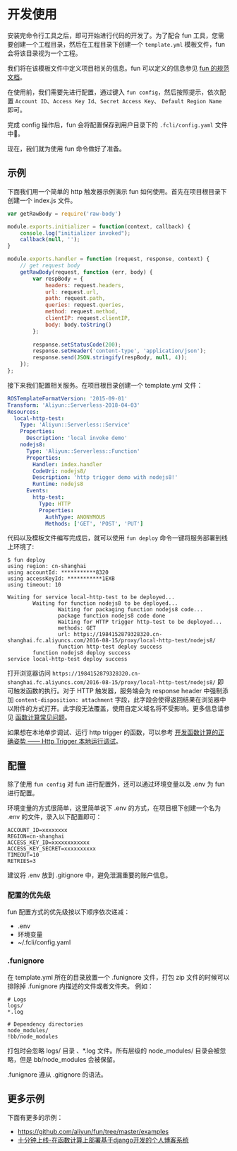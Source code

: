 # 开发使用

安装完命令行工具之后，即可开始进行代码的开发了。为了配合 fun 工具，您需要创建一个工程目录，然后在工程目录下创建一个 `template.yml` 模板文件，fun 会将该目录视为一个工程。

我们将在该模板文件中定义项目相关的信息。fun 可以定义的信息参见 [fun 的规范文档](https://github.com/aliyun/fun/blob/master/docs/specs/2018-04-03-zh-cn.md)。

在使用前，我们需要先进行配置，通过键入 `fun config`，然后按照提示，依次配置 `Account ID`、`Access Key Id`、`Secret Access Key`、 `Default Region Name` 即可。

完成 config 操作后，fun 会将配置保存到用户目录下的 `.fcli/config.yaml` 文件中。

现在，我们就为使用 fun 命令做好了准备。

## 示例

下面我们用一个简单的 http 触发器示例演示 fun 如何使用。首先在项目根目录下创建一个 index.js 文件。

```javascript
var getRawBody = require('raw-body')

module.exports.initializer = function(context, callback) {
    console.log("initializer invoked");
    callback(null, '');
}

module.exports.handler = function (request, response, context) {    
    // get request body
    getRawBody(request, function (err, body) {
        var respBody = {
            headers: request.headers,
            url: request.url,
            path: request.path,
            queries: request.queries,
            method: request.method,
            clientIP: request.clientIP,
            body: body.toString()
        };
        
        response.setStatusCode(200);
        response.setHeader('content-type', 'application/json');
        response.send(JSON.stringify(respBody, null, 4));
    });
};
```

接下来我们配置相关服务。在项目根目录创建一个 template.yml 文件：

```yaml
ROSTemplateFormatVersion: '2015-09-01'
Transform: 'Aliyun::Serverless-2018-04-03'
Resources:
  local-http-test:
    Type: 'Aliyun::Serverless::Service'
    Properties:
      Description: 'local invoke demo'
    nodejs8:
      Type: 'Aliyun::Serverless::Function'
      Properties:
        Handler: index.handler
        CodeUri: nodejs8/
        Description: 'http trigger demo with nodejs8!'
        Runtime: nodejs8
      Events:
        http-test:
          Type: HTTP
          Properties:
            AuthType: ANONYMOUS
            Methods: ['GET', 'POST', 'PUT']
```

代码以及模板文件编写完成后，就可以使用 `fun deploy` 命令一键将服务部署到线上环境了:

```shell
$ fun deploy
using region: cn-shanghai
using accountId: ***********8320
using accessKeyId: ***********1EXB
using timeout: 10

Waiting for service local-http-test to be deployed...
        Waiting for function nodejs8 to be deployed...
                Waiting for packaging function nodejs8 code...
                package function nodejs8 code done
                Waiting for HTTP trigger http-test to be deployed...
                methods: GET
                url: https://1984152879328320.cn-shanghai.fc.aliyuncs.com/2016-08-15/proxy/local-http-test/nodejs8/
                function http-test deploy success
        function nodejs8 deploy success
service local-http-test deploy success
```

打开浏览器访问 `https://1984152879328320.cn-shanghai.fc.aliyuncs.com/2016-08-15/proxy/local-http-test/nodejs8/` 即可触发函数的执行。对于 HTTP 触发器，服务端会为 response header 中强制添加 `content-disposition: attachment` 字段，此字段会使得返回结果在浏览器中以附件的方式打开。此字段无法覆盖，使用自定义域名将不受影响。更多信息请参见 [函数计算常见问题](https://help.aliyun.com/knowledge_detail/56103.html?spm=a2c4g.11186623.6.711.117c28acEBZTtF#HTTP-Trigger-compulsory-header)。

如果想在本地单步调试、运行 http trigger 的函数，可以参考 [开发函数计算的正确姿势 —— Http Trigger 本地运行调试](https://yq.aliyun.com/articles/683683)。

## 配置

除了使用 `fun config` 对 fun 进行配置外，还可以通过环境变量以及 .env 为 fun 进行配置。

环境变量的方式很简单，这里简单说下 .env 的方式，在项目根下创建一个名为 .env 的文件，录入以下配置即可：

```shell
ACCOUNT_ID=xxxxxxxx
REGION=cn-shanghai
ACCESS_KEY_ID=xxxxxxxxxxxx
ACCESS_KEY_SECRET=xxxxxxxxxx
TIMEOUT=10
RETRIES=3
```

建议将 .env 放到 .gitignore 中，避免泄漏重要的账户信息。

### 配置的优先级

fun 配置方式的优先级按以下顺序依次递减：

- .env
- 环境变量
- ~/.fcli/config.yaml

### .funignore

在 template.yml 所在的目录放置一个 .funignore 文件，打包 zip 文件的时候可以排除掉 .funignore 内描述的文件或者文件夹。 例如：

```
# Logs
logs/
*.log
 
# Dependency directories
node_modules/
!bb/node_modules
```

打包时会忽略 logs/ 目录 、*.log 文件。所有层级的 node_modules/ 目录会被忽略，但是 bb/node_modules 会被保留。

.funignore 遵从 .gitignore 的语法。

## 更多示例

下面有更多的示例：

- https://github.com/aliyun/fun/tree/master/examples
- [十分钟上线-在函数计算上部署基于django开发的个人博客系统](https://yq.aliyun.com/articles/603249?spm=a2c4e.11153959.teamhomeleft.26.115948f26ECqbQ)
